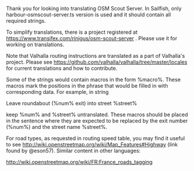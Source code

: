 Thank you for looking into translating OSM Scout Server. In Sailfish,
only harbour-osmscout-server.ts version is used and it should contain
all required strings.

To simplify translations, there is a project registered at
https://www.transifex.com/rinigus/osm-scout-server . Please use it for
working on translations.

Note that Valhalla routing instructions are translated as a part of
Valhalla's project. Please see
https://github.com/valhalla/valhalla/tree/master/locales for current
translations and how to contribute.

Some of the strings would contain macros in the form %macro%. These
macros mark the positions in the phrase that would be filled in with
corresponding data. For example, in string

Leave roundabout (%num% exit) into street %street%

keep %num% and %street% untranslated. These macros should be placed in
the sentence where they are expected to be replaced by the exit number
(%num%) and the street name %street%. 

For road types, as requested in routing speed table, you may find it
useful to see http://wiki.openstreetmap.org/wiki/Map_Features#Highway
(link found by @eson57). Similar content in other languages:

http://wiki.openstreetmap.org/wiki/FR:France_roads_tagging

